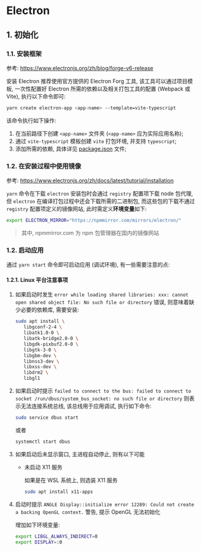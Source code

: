 # Electron

## 1. 初始化

### 1.1. 安装框架

参考: <https://www.electronjs.org/zh/blog/forge-v6-release>

安装 Electron 推荐使用官方提供的 Electron Forg 工具, 该工具可以通过项目模板, 一次性配置好 Electron 所需的依赖以及相关打包工具的配置 (Webpack 或 Vite), 执行以下命令即可:

```bash
yarn create electron-app <app-name> --template=vite-typescript
```

该命令执行如下操作:

1. 在当前路径下创建 `<app-name>` 文件夹 (`<app-name>` 应为实际应用名称);
2. 通过 `vite-typescript` 模板创建 `vite` 打包环境, 并支持 `typescript`;
3. 添加所需的依赖, 具体详见 [package.json](./package.json) 文件;

### 1.2. 在安装过程中使用镜像

参考: <https://www.electronjs.org/zh/docs/latest/tutorial/installation>

`yarn` 命令在下载 `electron` 安装包时会通过 `registry` 配置项下载 node 包代理, 但 `electron` 在编译打包过程中还会下载所需的二进制包, 而这些包的下载不通过 `registry` 配置项定义的镜像网站, 此时需定义**环境变量**如下:

```bash
export ELECTRON_MIRROR="https://npmmirror.com/mirrors/electron/"
```

> 其中, npmmirror.com 为 npm 包管理器在国内的镜像网站

### 1.2. 启动应用

通过 `yarn start` 命令即可启动应用 (调试环境), 有一些需要注意的点:

#### 1.2.1. Linux 平台注意事项

1. 如果启动时发生 `error while loading shared libraries: xxx: cannot open shared object file: No such file or directory` 错误, 则意味着缺少必要的依赖库, 需要安装:

   ```bash
   sudo apt install \
      libgconf-2-4 \
      libatk1.0-0 \
      libatk-bridge2.0-0 \
      libgdk-pixbuf2.0-0 \
      libgtk-3-0 \
      libgbm-dev \
      libnss3-dev \
      libxss-dev \
      libdrm2 \
      libgl1
   ```

2. 如果启动时提示 `failed to connect to the bus: failed to connect to socket /run/dbus/system_bus_socket: no such file or directory` 则表示无法连接系统总线, 该总线用于应用调试, 执行如下命令:

   ```bash
   sudo service dbus start
   ```

   或者

   ```bash
   systemctl start dbus
   ```

3. 如果启动后未显示窗口, 主进程自动停止, 则有以下可能

   - 未启动 X11 服务

     如果是在 WSL 系统上, 则选装 X11 服务

     ```bash
     sudo apt install x11-apps
     ```

4. 启动时提示 `ANGLE Display::initialize error 12289: Could not create a backing OpenGL context.` 警告, 提示 OpenGL 无法初始化

   增加如下环境变量:

   ```bash
   export LIBGL_ALWAYS_INDIRECT=0
   export DISPLAY=:0
   ```
